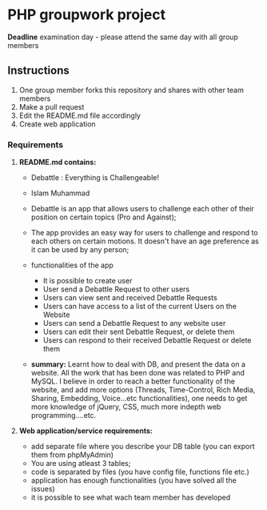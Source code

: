 # PHP groupwork project
**Deadline** examination day - please attend the same day with all group members

## Instructions
1. One group member forks this repository and shares with other team members
2. Make a pull request
3. Edit the README.md file accordingly
4. Create web application

### Requirements

1. **README.md contains:**
    * Debattle : Everything is Challengeable!
    * Islam Muhammad
    * Debattle is an app that allows users to challenge each other of their position on certain topics (Pro and Against);
    * The app provides an easy way for users to challenge and respond to each others on certain motions. It doesn't have an age preference as it can be used by any person;
    * functionalities of the app
        * It is possible to create user
        * User send a Debattle Request to other users
        * Users can view sent and received Debattle Requests
        * Users can have access to a list of the current Users on the Website
        * Users can send a Debattle Request to any website user
        * Users can edit their sent Debattle Request, or delete them
        * Users can respond to their received Debattle Request or delete them

    * **summary:** Learnt how to deal with DB, and present the data on a website. All the work that has been done was related to PHP and MySQL. I believe in order to reach a better functionality of the website, and add more options (Threads, Time-Control, Rich Media, Sharing, Embedding, Voice...etc functionalities), one needs to get more knowledge of jQuery, CSS, much more indepth web programming....etc.


2. **Web application/service requirements:**
    * add separate file where you describe your DB table (you can export them from phpMyAdmin)
    * You are using atleast 3 tables;
    * code is separated by files (you have config file, functions file etc.)
    * application has enough functionalities (you have solved all the issues)
    * it is possible to see what wach team member has developed 
